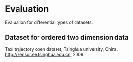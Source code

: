 # Evaluation
Evaluation for differential types of datasets.

## Dataset for ordered two dimension data
Taxi trajectory open dataset, Tsinghua university, China. http://sensor.ee.tsinghua.edu.cn, 2009.
